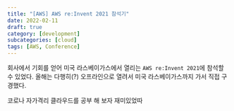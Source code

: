 ```yaml
---
title: "[AWS] AWS re:Invent 2021 참석기"
date: 2022-02-11
draft: true
category: [development]
subcategories: [cloud]
tags: [AWS, Conference]
---
```


회사에서 기회를 얻어 미국 라스베이가스에서 열리는 `AWS re:Invent 2021`에 참석할 수 있었다.
올해는 다행히(?) 오프라인으로 열려서 미국 라스베이가스까지 가서 직접 구경했다.


<!--more-->



코로나 자가격리
클라우드를 공부 해 보자
재미있었따
